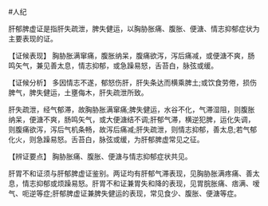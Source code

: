 #人纪

肝郁脾虚证是指肝失疏泄，脾失健运，以胸胁胀痛、腹胀、便溏、情志抑郁症状为主要表现的证。

  【证候表现】
胸胁胀满窜痛，腹胀纳呆，腹痛欲泻，泻后痛减，或便溏不爽，肠鸣矢气，兼见善太息，情志抑郁，或急躁易怒，舌苔白，脉弦或缓。

  【证候分析】
多因情志不遂，郁怒伤肝，肝失条达而横乘脾土;或饮食劳倦，损伤脾气，脾失健运，土壅侮木，肝失疏泄所致。

肝失疏泄，经气郁滞，故胸胁胀满窜痛;脾失健运，水谷不化，气滞湿阻，则腹胀纳呆，便溏不爽，肠鸣矢气，或大便溏结不调;肝郁气滞，横逆犯脾，运化失调，则腹痛欲泻，泻后气机条畅，故泻后痛减;肝失疏泄，则情志抑郁，善太息;若气郁化火，则急躁易怒。舌苔白，脉弦或缓，为肝郁脾虚常见之征。

  【辨证要点】
胸胁胀痛、腹胀、便溏与情志抑郁症状共见。

肝胃不和证须与肝郁脾虚证鉴别。两证均有肝郁气滞表现，见胸胁胀满疼痛、善太息，情志抑郁或烦躁易怒。肝胃不和证兼胃失和降的表现，见胃脘胀痛、痞满、嗳气、呃逆等症;肝郁脾虚证兼脾失健运的表现，常见食少、腹胀、便溏等症。